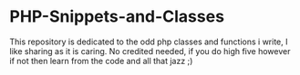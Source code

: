# PHP-Snippets-and-Classes
This repository is dedicated to the odd php classes and functions i write, I like sharing as it is caring. No credited needed, if you do high five however if not then learn from the code and all that jazz ;)
